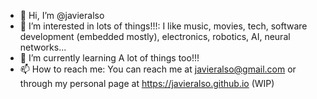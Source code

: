 - 👋 Hi, I’m @javieralso
- 👀 I’m interested in lots of things!!!: I like music, movies, tech, software development (embedded mostly), electronics, robotics, AI, neural networks...
- 🌱 I’m currently learning A lot of things too!!!
- 📫 How to reach me: You can reach me at <javieralso@gmail.com> or through my personal page at https://javieralso.github.io (WIP)

<!---
javieralso/javieralso is a ✨ special ✨ repository because its `README.md` (this file) appears on your GitHub profile.
You can click the Preview link to take a look at your changes.
--->
